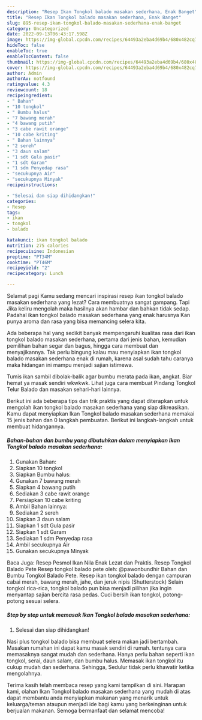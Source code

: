 ```yaml
---
description: "Resep Ikan Tongkol balado masakan sederhana, Enak Banget"
title: "Resep Ikan Tongkol balado masakan sederhana, Enak Banget"
slug: 895-resep-ikan-tongkol-balado-masakan-sederhana-enak-banget
category: Uncategorized
date: 2022-09-13T06:43:17.598Z
image: https://img-global.cpcdn.com/recipes/64493a2eba4d69b4/680x482cq70/ikan-tongkol-balado-masakan-sederhana-foto-resep-utama.jpg
hideToc: false
enableToc: true
enableTocContent: false
thumbnail: https://img-global.cpcdn.com/recipes/64493a2eba4d69b4/680x482cq70/ikan-tongkol-balado-masakan-sederhana-foto-resep-utama.jpg
cover: https://img-global.cpcdn.com/recipes/64493a2eba4d69b4/680x482cq70/ikan-tongkol-balado-masakan-sederhana-foto-resep-utama.jpg
author: Admin
authorAv: notfound
ratingvalue: 4.3
reviewcount: 18
recipeingredient:
- " Bahan"
- "10 tongkol"
- " Bumbu halus"
- "7 bawang merah"
- "4 bawang putih"
- "3 cabe rawit orange"
- "10 cabe kriting"
- " Bahan lainnya"
- "2 sereh"
- "3 daun salam"
- "1 sdt Gula pasir"
- "1 sdt Garam"
- "1 sdm Penyedap rasa"
- "secukupnya Air"
- "secukupnya Minyak"
recipeinstructions:

- "Selesai dan siap dihidangkan!"
categories:
- Resep
tags:
- ikan
- tongkol
- balado

katakunci: ikan tongkol balado 
nutrition: 275 calories
recipecuisine: Indonesian
preptime: "PT34M"
cooktime: "PT46M"
recipeyield: "2"
recipecategory: Lunch

---
```



Selamat pagi Kamu sedang mencari inspirasi resep ikan tongkol balado masakan sederhana yang lezat? Cara membuatnya sangat gampang. Tapi Jika keliru mengolah maka hasilnya akan hambar dan bahkan tidak sedap. Padahal ikan tongkol balado masakan sederhana yang enak harusnya Kan punya aroma dan rasa yang bisa memancing selera kita.


Ada beberapa hal yang sedikit banyak mempengaruhi kualitas rasa dari ikan tongkol balado masakan sederhana, pertama dari jenis bahan, kemudian pemilihan bahan segar dan bagus, hingga cara membuat dan menyajikannya. Tak perlu bingung kalau mau menyiapkan ikan tongkol balado masakan sederhana enak di rumah, karena asal sudah tahu caranya maka hidangan ini mampu menjadi sajian istimewa.

Tumis ikan sambil dibolak-balik agar bumbu merata pada ikan, angkat. Biar hemat ya masak sendiri wkwkwk. Lihat juga cara membuat Pindang Tongkol Telur Balado dan masakan sehari-hari lainnya.


Berikut ini ada beberapa tips dan trik praktis yang dapat diterapkan untuk mengolah ikan tongkol balado masakan sederhana yang siap dikreasikan. Kamu dapat menyiapkan Ikan Tongkol balado masakan sederhana memakai 15 jenis bahan dan 0 langkah pembuatan. Berikut ini langkah-langkah untuk membuat hidangannya.

<!--inarticleads1-->

##### Bahan-bahan dan bumbu yang dibutuhkan dalam menyiapkan Ikan Tongkol balado masakan sederhana:

1. Gunakan  Bahan:
1. Siapkan 10 tongkol
1. Siapkan  Bumbu halus:
1. Gunakan 7 bawang merah
1. Siapkan 4 bawang putih
1. Sediakan 3 cabe rawit orange
1. Persiapkan 10 cabe kriting
1. Ambil  Bahan lainnya:
1. Sediakan 2 sereh
1. Siapkan 3 daun salam
1. Siapkan 1 sdt Gula pasir
1. Siapkan 1 sdt Garam
1. Sediakan 1 sdm Penyedap rasa
1. Ambil secukupnya Air
1. Gunakan secukupnya Minyak


Baca Juga: Resep Pesmol Ikan Nila Enak Lezat dan Praktis. Resep Tongkol Balado Pete Resep tongkol balado pete oleh: @pawonbundhir Bahan dan Bumbu Tongkol Balado Pete. Resep ikan tongkol balado dengan campuran cabai merah, bawang merah, jahe, dan jeruk nipis (Shutterstock) Selain tongkol rica-rica, tongkol balado pun bisa menjadi pilihan jika ingin menyantap sajian bercita rasa pedas. Cuci bersih ikan tongkol, potong-potong sesuai selera. 

<!--inarticleads2-->

##### Step by step untuk memasak Ikan Tongkol balado masakan sederhana:


1. Selesai dan siap dihidangkan!

Nasi plus tongkol balado bisa membuat selera makan jadi bertambah. Masakan rumahan ini dapat kamu masak sendiri di rumah. tentunya cara memasaknya sangat mudah dan sederhana. Hanya perlu bahan seperti ikan tongkol, serai, daun salam, dan bumbu halus. Memasak ikan tongkol itu cukup mudah dan sederhana. Sehingga, Sedulur tidak perlu khawatir ketika mengolahnya. 

Terima kasih telah membaca resep yang kami tampilkan di sini. Harapan kami, olahan Ikan Tongkol balado masakan sederhana yang mudah di atas dapat membantu anda menyiapkan makanan yang menarik untuk keluarga/teman ataupun menjadi ide bagi kamu yang berkeinginan untuk berjualan makanan. Semoga bermanfaat dan selamat mencoba!
